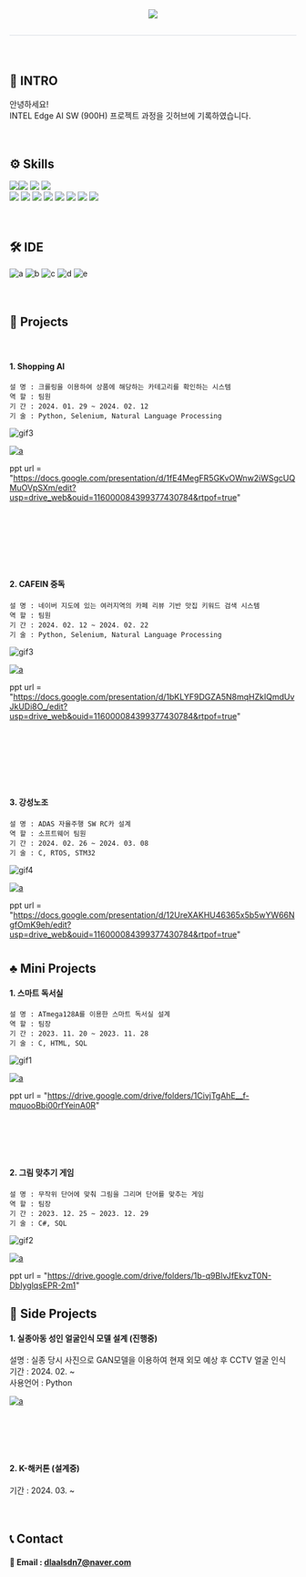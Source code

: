 <div align="center"> 
    <img src="https://capsule-render.vercel.app/api?type=waving&color=gradient&height=180&text=Hello%20MW's%20git&animation=scaleIn&fontColor=ffffff&fontSize=60" />
    </div>
    <div align= "center"> 
    <h2 style="border-bottom: 1px solid #d8dee4; color: #282d33;">  </h2>  
    <div style="font-weight: 700; font-size: 15px; text-align: center; color: #282d33;">  </div> 
    </div>
    <div align= "center">
    </div>


　
## 🙏 INTRO
안녕하세요!  
INTEL Edge AI SW (900H) 프로젝트 과정을 깃허브에 기록하였습니다.  


　
## ⚙ Skills  
<img src ="https://img.shields.io/badge/C-00599C?style=for-the-badge&logo=c&logoColor=white"><img src ="https://img.shields.io/badge/Python-14354C?style=for-the-badge&logo=python&logoColor=white">
<img src ="https://img.shields.io/badge/MySQL-00000F?style=for-the-badge&logo=mysql&logoColor=white">
<img src ="https://img.shields.io/badge/Raspberry%20Pi-A22846?style=for-the-badge&logo=Raspberry%20Pi&logoColor=white">  
<img src ="https://img.shields.io/badge/STM32-03234B?style=for-the-badge&logo=stmicroelectronics&logoColor=white">
<img src ="https://img.shields.io/badge/Tensorflow-FF6F00?style=for-the-badge&logo=tensorflow&logoColor=white">
<img src="https://img.shields.io/badge/C++-00599C?style=for-the-badge&logo=C%2B%2B&logoColor=white">
<img src="https://img.shields.io/badge/Django-092E20?style=for-the-badge&logo=Django&logoColor=white">
<img src="https://img.shields.io/badge/CSS3-1572B6?style=for-the-badge&logo=CSS3&logoColor=white">
<img src="https://img.shields.io/badge/HTML5-E34F26?style=for-the-badge&logo=HTML5&logoColor=white">
<img src="https://img.shields.io/badge/Java-007396?style=for-the-badge&logo=Java&logoColor=white">
<img src="https://img.shields.io/badge/Oracle-F80000?style=for-the-badge&logo=Oracle&logoColor=white">


　
## 🛠 IDE  
![a](https://img.shields.io/badge/Colab-F9AB00?style=for-the-badge&logo=googlecolab&color=525252) ![b](https://img.shields.io/badge/PyCharm-000000.svg?&style=for-the-badge&logo=PyCharm&logoColor=white) ![c](https://img.shields.io/badge/Visual_Studio-5C2D91?style=for-the-badge&logo=visual%20studio&logoColor=white) ![d](https://img.shields.io/badge/Visual_Studio_Code-0078D4?style=for-the-badge&logo=visual%20studio%20code&logoColor=white) ![e](https://img.shields.io/badge/Arduino_IDE-00979D?style=for-the-badge&logo=arduino&logoColor=white)

　 
## 💼 Projects
  　  

 #### 1. Shopping AI
 ```
 설 명 : 크롤링을 이용하여 상품에 해당하는 카테고리를 확인하는 시스템   
 역 할 : 팀원　　　　　　　　　　　　　　　　　　　　　　　　　　　   
 기 간 : 2024. 01. 29 ~ 2024. 02. 12　　　　　　　　　　　　　　　  
 기 술 : Python, Selenium, Natural Language Processing　　　　　　
 ```
      

  
 ![gif3](img/omakase.gif)   


 <a href="https://github.com/lmw7060/shopping_category_classification">![a](https://img.shields.io/badge/GO%20Repositorie-100000?style=for-the-badge&logo=github&logoColor=white)</a>
 
ppt url = "https://docs.google.com/presentation/d/1fE4MegFR5GKvOWnw2iWSgcUQMuOVpSXm/edit?usp=drive_web&ouid=116000084399377430784&rtpof=true"

　

# 　  




 #### 2. CAFEIN 중독
 ```
 설 명 : 네이버 지도에 있는 여러지역의 카페 리뷰 기반 맛집 키워드 검색 시스템   
 역 할 : 팀원　　　　　　　　　　　　　　　　　　　　　　　　　　　   
 기 간 : 2024. 02. 12 ~ 2024. 02. 22　　　　　　　　　　　　　　　  
 기 술 : Python, Selenium, Natural Language Processing　　　　　　
 ```
      

  
 ![gif3](img/omakase.gif)   


 <a href="https://github.com/lmw7060/cafe_recom">![a](https://img.shields.io/badge/GO%20Repositorie-100000?style=for-the-badge&logo=github&logoColor=white)</a>
 
ppt url = "https://docs.google.com/presentation/d/1bKLYF9DGZA5N8mqHZkIQmdUvJkUDi8O_/edit?usp=drive_web&ouid=116000084399377430784&rtpof=true"

　

# 　  

 #### 3. 강성노조
 ```
 설 명 : ADAS 자율주행 SW RC카 설계　  
 역 할 : 소프트웨어 팀원　　　　　　　   
 기 간 : 2024. 02. 26 ~ 2024. 03. 08  
 기 술 : C, RTOS, STM32　
 ```
      

  
 ![gif4](img/gangsung.gif)   


 <a href="https://github.com/lmw7060/-autonomous-driving/">![a](https://img.shields.io/badge/GO%20Repositorie-100000?style=for-the-badge&logo=github&logoColor=white)</a>
 
ppt url = "https://docs.google.com/presentation/d/12UreXAKHU46365x5b5wYW66NgfOmK9eh/edit?usp=drive_web&ouid=116000084399377430784&rtpof=true"




#






## ♣️ Mini Projects



#### 1. 스마트 독서실
 ```
 설 명 : ATmega128A를 이용한 스마트 독서실 설계  
 역 할 : 팀장　　　　　　　　　　　　　　　  
 기 간 : 2023. 11. 20 ~ 2023. 11. 28　　  
 기 술 : C, HTML, SQL　　　　　　　　　
 ```
      

  
 ![gif1](img/iot_parking.gif)   


 <a href="https://github.com/lmw7060//">![a](https://img.shields.io/badge/GO%20Repositorie-100000?style=for-the-badge&logo=github&logoColor=white)</a>
  
ppt url = "https://drive.google.com/drive/folders/1CivjTgAhE__f-mquooBbi00rfYeinA0R"




# 　  

 #### 2. 그림 맞추기 게임
 ```
 설 명 : 무작위 단어에 맞춰 그림을 그리며 단어를 맞추는 게임　　  
 역 할 : 팀장　　　　　　　　　　　　　    
 기 간 : 2023. 12. 25 ~ 2023. 12. 29　  
 기 술 : C#, SQL　　　　　　　　　　    
 ```
      

  
 ![gif2](img/find_mine_in_north.gif)   


 <a href="https://github.com/lmw7060/C-gui/">![a](https://img.shields.io/badge/GO%20Repositorie-100000?style=for-the-badge&logo=github&logoColor=white)</a>
 
ppt url = "https://drive.google.com/drive/folders/1b-q9BlvJfEkvzT0N-DbIyglqsEPR-2m1"




   

## 📃 Side Projects  
 #### 1. 실종아동 성인 얼굴인식 모델 설계 (진행중)
 설명 : 실종 당시 사진으로 GAN모델을 이용하여 현재 외모 예상 후 CCTV 얼굴 인식    
 기간 : 2024. 02. ~　　　　　　　　　　　　　　　　　　　　　　　　　　　　  
 사용언어 : Python　　　　　　　　　　　　　　　　　　　　　　　　　　　　
   
 <a href="https://github.com/shinht97/foot_print_project">![a](https://img.shields.io/badge/GO%20Repositorie-100000?style=for-the-badge&logo=github&logoColor=white)</a>    




# 　  

 #### 2. K-해커톤 (설계중)
 기간 : 2024. 03. ~  



　
## 📞 Contact  
#### 📧 Email : dlaalsdn7@naver.com  

</div>

